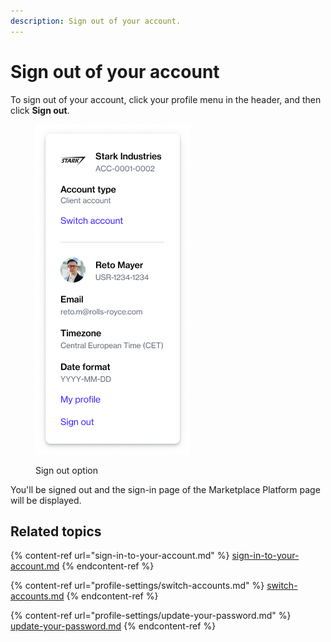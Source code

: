 ```yaml
---
description: Sign out of your account.
---
```


# Sign out of your account

To sign out of your account, click your profile menu in the header, and then click **Sign out**.&#x20;

<figure><img src="../.gitbook/assets/image (315).png" alt="" width="247"><figcaption><p>Sign out option</p></figcaption></figure>

You'll be signed out and the sign-in page of the Marketplace Platform page will be displayed.

## Related topics

{% content-ref url="sign-in-to-your-account.md" %}
[sign-in-to-your-account.md](sign-in-to-your-account.md)
{% endcontent-ref %}

{% content-ref url="profile-settings/switch-accounts.md" %}
[switch-accounts.md](profile-settings/switch-accounts.md)
{% endcontent-ref %}

{% content-ref url="profile-settings/update-your-password.md" %}
[update-your-password.md](profile-settings/update-your-password.md)
{% endcontent-ref %}
